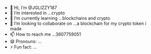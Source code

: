 - 👋 Hi, I’m @JGLIZZY187
- 👀 I’m interested in ...crypto
- 🌱 I’m currently learning ...blockchains and crypto
- 💞️ I’m looking to collaborate on ...a blockchain for my crypto token i made
- 📫 How to reach me ...3607759051
- 😄 Pronouns: ...
- ⚡ Fun fact: ...

<!---
JGLIZZY187/JGLIZZY187 is a ✨ special ✨ repository because its `README.md` (this file) appears on your GitHub profile.
You can click the Preview link to take a look at your changes.
--->
